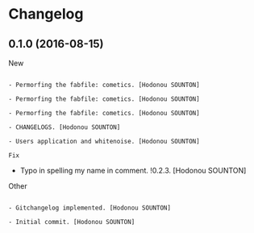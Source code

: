 Changelog
=========

0.1.0 (2016-08-15)
------------------

New
~~~

- Permorfing the fabfile: cometics. [Hodonou SOUNTON]

- Permorfing the fabfile: cometics. [Hodonou SOUNTON]

- Permorfing the fabfile: cometics. [Hodonou SOUNTON]

- CHANGELOGS. [Hodonou SOUNTON]

- Users application and whitenoise. [Hodonou SOUNTON]

Fix
~~~

- Typo in spelling my name in comment. !0.2.3. [Hodonou SOUNTON]

Other
~~~~~

- Gitchangelog implemented. [Hodonou SOUNTON]

- Initial commit. [Hodonou SOUNTON]
